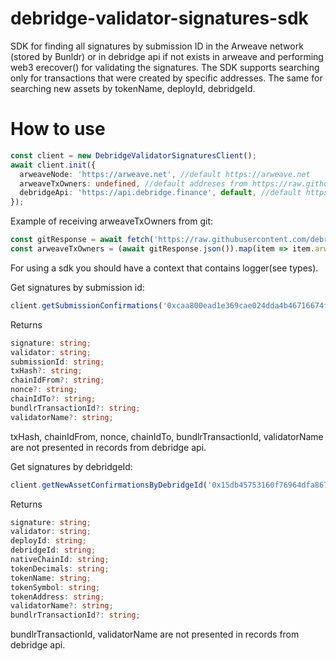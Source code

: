 # debridge-validator-signatures-sdk
SDK for finding all signatures by submission ID in the Arweave network (stored by Bunldr) or in debridge api if not exists in arweave and performing web3 erecover() for validating the signatures. 
The SDK supports searching only for transactions that were created by specific addresses. The same for searching new assets by tokenName, deployId, debridgeId.

# How to use

```typescript
const client = new DebridgeValidatorSignaturesClient();
await client.init({
  arweaveNode: 'https://arweave.net', //default https://arweave.net
  arweaveTxOwners: undefined, //default addreses from https://raw.githubusercontent.com/debridge-finance/list-validators/main/validators.json
  debridgeApi: 'https://api.debridge.finance', default, //default https://api.debridge.finance
});
```

Example of receiving arweaveTxOwners from git:
```typescript
const gitResponse = await fetch('https://raw.githubusercontent.com/debridge-finance/list-validators/main/validators.json');
const arweaveTxOwners = (await gitResponse.json()).map(item => item.arweave);
```

For using a sdk you should have a context that contains logger(see types).

Get signatures by submission id:
```typescript
client.getSubmissionConfirmations('0xcaa800ead1e369cae024dda4b46716674f88807416e7581a939d4f05db4002f4', context)
```

Returns
```typescript
signature: string;
validator: string;
submissionId: string;
txHash?: string;
chainIdFrom?: string;
nonce?: string;
chainIdTo?: string;
bundlrTransactionId?: string;
validatorName?: string;
```
txHash, chainIdFrom, nonce, chainIdTo, bundlrTransactionId, validatorName are not presented in records from debridge api.


Get signatures by debridgeId:
```typescript
client.getNewAssetConfirmationsByDebridgeId('0x15db45753160f76964dfa867510c9ede0ac87ac9ce24771de7efa0dab8251c1a', context)
```
Returns
```typescript
signature: string;
validator: string;
deployId: string;
debridgeId: string;
nativeChainId: string;
tokenDecimals: string;
tokenName: string;
tokenSymbol: string;
tokenAddress: string;
validatorName?: string;
bundlrTransactionId?: string;
```
bundlrTransactionId, validatorName are not presented in records from debridge api.
